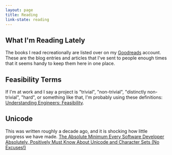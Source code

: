 ```yaml
---
layout: page
title: Reading
link-state: reading
---
```


## What I'm Reading Lately

The books I read recreationally are listed over on my [Goodreads](https://www.goodreads.com/psexton) account. These are the blog entries and articles that I've sent to people enough times that it seems handy to keep them here in one place.

## Feasibility Terms

If I'm at work and I say a project is "trivial", "non-trivial", "distinctly non-trivial", "hard", or something like that, I'm probably using these definitions: [Understanding Engineers: Feasibility](http://fishbowl.pastiche.org/2007/07/17/understanding_engineers_feasibility/).
 
## Unicode

This was written roughly a decade ago, and it is shocking how little progress we have made. [The Absolute Minimum Every Software Developer Absolutely, Positively Must Know About Unicode and Character Sets (No Excuses!)](http://www.joelonsoftware.com/articles/Unicode.html)
